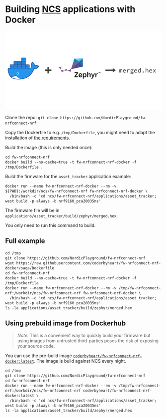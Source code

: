# Building [NCS](https://github.com/NordicPlayground/fw-nrfconnect-nrf) applications with Docker

![Docker + Zephyr -> merged.hex](./diagram.png)

Clone the repo: `git clone https://github.com/NordicPlayground/fw-nrfconnect-nrf`

Copy the Dockerfile to e.g. `/tmp/Dockerfile`, you might need to adapt the installation of [the requirements](./Dockerfile#L48-L51).

Build the image (this is only needed once):

    cd fw-nrfconnect-nrf
    docker build --no-cache=true -t fw-nrfconnect-nrf-docker -f /tmp/Dockerfile .

Build the firmware for the `asset_tracker` application example:

    docker run --name fw-nrfconnect-nrf-docker --rm -v ${PWD}:/workdir/ncs/fw-nrfconnect-nrf fw-nrfconnect-nrf-docker \
      /bin/bash -c 'cd ncs/fw-nrfconnect-nrf/applications/asset_tracker; west build -p always -b nrf9160_pca20035ns'

The firmware file will be in `applications/asset_tracker/build/zephyr/merged.hex`.

You only need to run this command to build.

## Full example

    cd /tmp
    git clone https://github.com/NordicPlayground/fw-nrfconnect-nrf
    wget https://raw.githubusercontent.com/coderbyheart/fw-nrfconnect-nrf-docker/saga/Dockerfile
    cd fw-nrfconnect-nrf
    docker build --no-cache=true -t fw-nrfconnect-nrf-docker -f /tmp/Dockerfile .
    docker run --name fw-nrfconnect-nrf-docker --rm -v /tmp/fw-nrfconnect-nrf:/workdir/ncs/fw-nrfconnect-nrf fw-nrfconnect-nrf-docker \
      /bin/bash -c 'cd ncs/fw-nrfconnect-nrf/applications/asset_tracker; west build -p always -b nrf9160_pca20035ns'
    ls -la applications/asset_tracker/build/zephyr/merged.hex

## Using prebuild image from Dockerhub

> _Note:_ This is a convenient way to quickly build your firmware but using images from untrusted third-parties poses the risk of exposing your source code.

You can use the pre-build image [`coderbyheart/fw-nrfconnect-nrf-docker:latest`](https://hub.docker.com/repository/docker/coderbyheart/fw-nrfconnect-nrf-docker). The image is build against NCS every night.

    cd /tmp
    git clone https://github.com/NordicPlayground/fw-nrfconnect-nrf
    cd fw-nrfconnect-nrf
    docker run --name fw-nrfconnect-nrf-docker --rm -v /tmp/fw-nrfconnect-nrf:/workdir/ncs/fw-nrfconnect-nrf coderbyheart/fw-nrfconnect-nrf-docker:latest \
      /bin/bash -c 'cd ncs/fw-nrfconnect-nrf/applications/asset_tracker; west build -p always -b nrf9160_pca20035ns'
    ls -la applications/asset_tracker/build/zephyr/merged.hex
